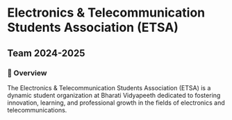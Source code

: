 # Electronics & Telecommunication Students Association (ETSA)
## Team 2024-2025

### 🚀 Overview

The Electronics & Telecommunication Students Association (ETSA) is a dynamic student organization at Bharati Vidyapeeth dedicated to fostering innovation, learning, and professional growth in the fields of electronics and telecommunications.
